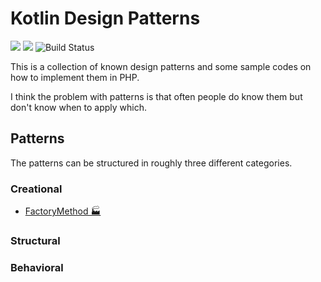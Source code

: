 # Kotlin Design Patterns

![](https://img.shields.io/badge/language-kotlin-blue)
![](https://img.shields.io/github/stars/mangasf/design-patterns-kotlin)
![Build Status](https://github.com/mangasf/design-patterns-kotlin/actions/workflows/ci.yml/badge.svg)

This is a collection of known design patterns and some sample codes on how to
implement them in PHP.

I think the problem with patterns is that often people do know them but don't
know when to apply which.

## Patterns

The patterns can be structured in roughly three different categories.

### Creational

- [FactoryMethod 🏭](src/main/kotlin/creational/factoryMethod)

### Structural

### Behavioral


